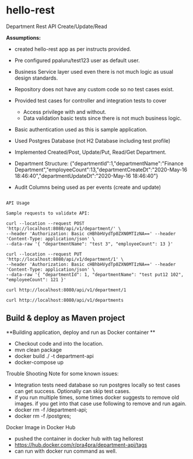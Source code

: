 # hello-rest
Department Rest API Create/Update/Read

**Assumptions:**
  - created hello-rest app as per instructs provided.
  - Pre configured ppaluru/test123 user as default user.

  - Business Service layer used even there is not much logic as usual design standards.
  - Repository does not have any custom code so no test cases exist.
  - Provided test cases for controller and integration tests to cover
    - Access privilege with and without.
    - Data validation basic tests since there is not much business logic.
  - Basic authentication used as this is sample application.
  - Used Postgres Database (not H2 Database including test profile)


  - Implemented Created/Post, Update/Put, Read/Get Department.
  - Department Structure: {"departmentId":1,"departmentName":"Finance Department","employeeCount":13,"departmentCreateDt":"2020-May-16 18:46:40","departmentUpdateDt":"2020-May-16 18:46:40"}
  - Audit Columns being used as per events (create and update)

```

API Usage

Sample requests to validate API:

curl --location --request POST 'http://localhost:8080/api/v1/department/' \
--header 'Authorization: Basic cHBhbHVydTp0ZXN0MTIzNA==' --header 'Content-Type: application/json' \
--data-raw '{ "departmentName": "test 3", "employeeCount": 13 }'

curl --location --request PUT 'http://localhost:8080/api/v1/department/1' \
--header 'Authorization: Basic cHBhbHVydTp0ZXN0MTIzNA==' --header 'Content-Type: application/json' \
--data-raw '{ "departmentId": 1, "departmentName": "test put12 102", "employeeCount": 121 }'

curl http://localhost:8080/api/v1/department/1

curl http://localhost:8080/api/v1/departments

```

Build & deploy as Maven project
-
**Building application, deploy and run as Docker container **

  - Checkout code and into the location.
  - mvn clean package
  - docker build ./ -t department-api
  - docker-compose up

  Trouble Shooting Note for some known issues: 
  - Integration tests need database so run postgres locally so test cases can get success. Optionally can skip test cases.
  - if you run multiple times, some times docker suggests to remove old images. if you get into that case use following to remove and run again.
  - docker rm -f /department-api;
  - docker rm -f /postgres;

Docker Image in Docker Hub

 - pushed the container in docker hub with tag hellorest
 - https://hub.docker.com/r/pra4pra/department-api/tags
 - can run with docker run command as well.

